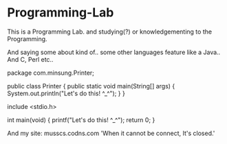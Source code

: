 # Programming-Lab
This is a Programming Lab. and studying(?) or knowledgementing to the Programming.

And saying some about kind of.. some other languages feature like a Java.. And C, Perl etc..
<?php
 echo "Let's do this! ^_^";
?>

package com.minsung.Printer;

public class Printer
{
public static void main(String[] args)
{
 System.out.println("Let's do this! ^_^");
}
}

include <stdio.h>

int main(void)
{
printf("Let's do this! ^_^");
return 0;
}

And my site: musscs.codns.com 'When it cannot be connect, It's closed.'
